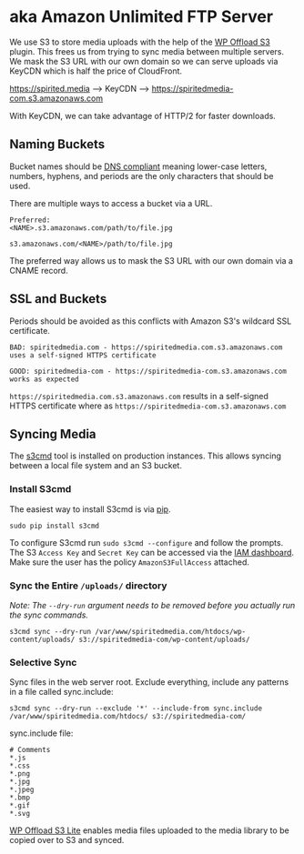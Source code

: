 # aka Amazon Unlimited FTP Server

We use S3 to store media uploads with the help of the [WP Offload S3](https://wordpress.org/plugins/amazon-s3-and-cloudfront/) plugin. This frees us from trying to sync media between multiple servers. We mask the S3 URL with our own domain so we can serve uploads via KeyCDN which is half the price of CloudFront.

https://spirited.media --> KeyCDN --> https://spiritedmedia-com.s3.amazonaws.com

With KeyCDN, we can take advantage of HTTP/2 for faster downloads.

## Naming Buckets
Bucket names should be [DNS compliant](http://docs.aws.amazon.com/AmazonS3/latest/dev/BucketRestrictions.html) meaning lower-case letters, numbers, hyphens, and periods are the only characters that should be used.

There are multiple ways to access a bucket via a URL.

```
Preferred:
<NAME>.s3.amazonaws.com/path/to/file.jpg

s3.amazonaws.com/<NAME>/path/to/file.jpg
```
The preferred way allows us to mask the S3 URL with our own domain via a CNAME record.

## SSL and Buckets
Periods should be avoided as this conflicts with Amazon S3's wildcard SSL certificate.

```
BAD: spiritedmedia.com - https://spiritedmedia.com.s3.amazonaws.com uses a self-signed HTTPS certificate

GOOD: spiritedmedia-com - https://spiritedmedia-com.s3.amazonaws.com works as expected
```

`https://spiritedmedia.com.s3.amazonaws.com` results in a self-signed HTTPS certificate where as  `https://spiritedmedia-com.s3.amazonaws.com` 

## Syncing Media

The [s3cmd](http://s3tools.org/s3cmd) tool is installed on production instances. This allows syncing between a local file system and an S3 bucket.

### Install S3cmd

The easiest way to install S3cmd is via [pip](https://en.wikipedia.org/wiki/Pip_(package_manager)).

```
sudo pip install s3cmd
```

To configure S3cmd run `sudo s3cmd --configure` and follow the prompts. The S3 `Access Key` and `Secret Key` can be accessed via the [IAM dashboard](https://console.aws.amazon.com/iam/home?region=us-east-1). Make sure the user has the policy `AmazonS3FullAccess` attached.

### Sync the Entire `/uploads/` directory

*Note: The `--dry-run` argument needs to be removed before you actually run the sync commands.*

`s3cmd sync --dry-run /var/www/spiritedmedia.com/htdocs/wp-content/uploads/ s3://spiritedmedia-com/wp-content/uploads/`

### Selective Sync
Sync files in the web server root. Exclude everything, include any patterns in a file called sync.include:

`s3cmd sync --dry-run --exclude '*' --include-from sync.include /var/www/spiritedmedia.com/htdocs/ s3://spiritedmedia-com/`

sync.include file:

```
# Comments
*.js
*.css
*.png
*.jpg
*.jpeg
*.bmp
*.gif
*.svg
```

[WP Offload S3 Lite](https://wordpress.org/plugins/amazon-s3-and-cloudfront/) enables media files uploaded to the media library to be copied over to S3 and synced. 